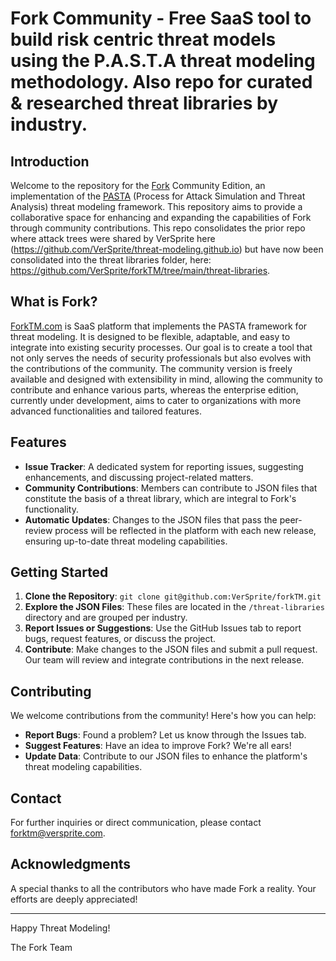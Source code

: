 # Fork Community - Free SaaS tool to build risk centric threat models using the P.A.S.T.A threat modeling methodology. Also repo for curated & researched threat libraries by industry.  

## Introduction
Welcome to the repository for the [Fork](https://forktm.com) Community Edition, an implementation of the [PASTA](https://versprite.com/blog/what-is-pasta-threat-modeling/) (Process for Attack Simulation and Threat Analysis) threat modeling framework. This repository aims to provide a collaborative space for enhancing and expanding the capabilities of Fork through community contributions.  This repo consolidates the prior repo where attack trees were shared by VerSprite here (https://github.com/VerSprite/threat-modeling.github.io) but have now been consolidated into the threat libraries folder, here: https://github.com/VerSprite/forkTM/tree/main/threat-libraries.    

## What is Fork?
[ForkTM.com](https://forktm.com) is SaaS platform that implements the PASTA framework for threat modeling. It is designed to be flexible, adaptable, and easy to integrate into existing security processes. Our goal is to create a tool that not only serves the needs of security professionals but also evolves with the contributions of the community. The community version is freely available and designed with extensibility in mind, allowing the community to contribute and enhance various parts, whereas the enterprise edition, currently under development, aims to cater to organizations with more advanced functionalities and tailored features.

## Features
- **Issue Tracker**: A dedicated system for reporting issues, suggesting enhancements, and discussing project-related matters.
- **Community Contributions**: Members can contribute to JSON files that constitute the basis of a threat library, which are integral to Fork's functionality.
- **Automatic Updates**: Changes to the JSON files that pass the peer-review process will be reflected in the platform with each new release, ensuring up-to-date threat modeling capabilities.

## Getting Started
1. **Clone the Repository**: `git clone git@github.com:VerSprite/forkTM.git`
2. **Explore the JSON Files**: These files are located in the `/threat-libraries` directory and are grouped per industry.
3. **Report Issues or Suggestions**: Use the GitHub Issues tab to report bugs, request features, or discuss the project.
4. **Contribute**: Make changes to the JSON files and submit a pull request. Our team will review and integrate contributions in the next release.

## Contributing
We welcome contributions from the community! Here's how you can help:
- **Report Bugs**: Found a problem? Let us know through the Issues tab.
- **Suggest Features**: Have an idea to improve Fork? We're all ears!
- **Update Data**: Contribute to our JSON files to enhance the platform's threat modeling capabilities.

<!-- Please refer to our [CONTRIBUTING.md](LINK_TO_CONTRIBUTING.MD) file for detailed contribution guidelines. -->

<!--
## Community Guidelines
To maintain a respectful and productive environment, we ask all contributors to adhere to our community guidelines. Please review our [CODE_OF_CONDUCT.md](LINK_TO_CODE_OF_CONDUCT.MD) for more information.
-->

<!--
## License
Fork is released under the [LICENSE_NAME](LINK_TO_LICENSE). Contributions to this project are subject to the same license.
-->

## Contact
For further inquiries or direct communication, please contact [forktm@versprite.com](mailto:forktm@versprite.com).

## Acknowledgments
A special thanks to all the contributors who have made Fork a reality. Your efforts are deeply appreciated!

---

Happy Threat Modeling!

The Fork Team
